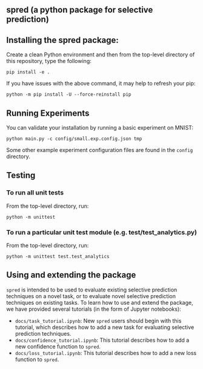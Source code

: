 spred (a python package for selective prediction)
-------------------------------------------------

## Installing the spred package:

Create a clean Python environment and then from the top-level directory of
this repository, type the following:

    pip install -e .

If you have issues with the above command, it may help to refresh your pip:

    python -m pip install -U --force-reinstall pip    


## Running Experiments

You can validate your installation by running a basic experiment on MNIST: 
    
    python main.py -c config/small.exp.config.json tmp

Some other example experiment configuration files are found in 
the `config` directory.

## Testing
### To run all unit tests

From the top-level directory, run: 

    python -m unittest

### To run a particular unit test module (e.g. test/test_analytics.py)

From the top-level directory, run:

    python -m unittest test.test_analytics


## Using and extending the package

```spred``` is intended to be used to evaluate existing
selective prediction techniques on a novel task, or to evaluate
novel selective prediction techniques on existing tasks. To learn how
to use and extend the package, we have provided several tutorials 
(in the form of Jupyter notebooks):

- ```docs/task_tutorial.ipynb```: New ```spred``` users should begin 
with this tutorial, which describes how to add a new task for evaluating
selective prediction techniques.
- ```docs/confidence_tutorial.ipynb```: This tutorial describes how to
add a new confidence function to ```spred```.
- ```docs/loss_tutorial.ipynb```: This tutorial describes how to add a
new loss function to ```spred```.

